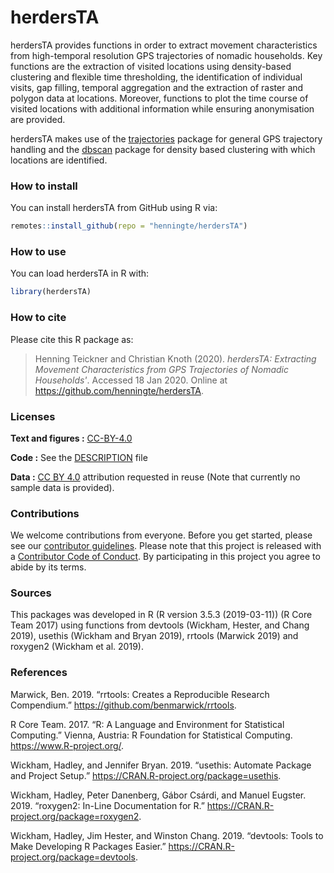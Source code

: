 
<!-- README.md is generated from README.Rmd. Please edit that file -->
herdersTA
=========

herdersTA provides functions in order to extract movement characteristics from high-temporal resolution GPS trajectories of nomadic households. Key functions are the extraction of visited locations using density-based clustering and flexible time thresholding, the identification of individual visits, gap filling, temporal aggregation and the extraction of raster and polygon data at locations. Moreover, functions to plot the time course of visited locations with additional information while ensuring anonymisation are provided.

herdersTA makes use of the [trajectories](https://github.com/edzer/trajectories) package for general GPS trajectory handling and the [dbscan](https://github.com/mhahsler/dbscan) package for density based clustering with which locations are identified.

### How to install

You can install herdersTA from GitHub using R via:

``` r
remotes::install_github(repo = "henningte/herdersTA")
```

### How to use

You can load herdersTA in R with:

``` r
library(herdersTA) 
```

### How to cite

Please cite this R package as:

> Henning Teickner and Christian Knoth (2020). *herdersTA: Extracting Movement Characteristics from GPS Trajectories of Nomadic Households'*. Accessed 18 Jan 2020. Online at <https://github.com/henningte/herdersTA>.

### Licenses

**Text and figures :** [CC-BY-4.0](http://creativecommons.org/licenses/by/4.0/)

**Code :** See the [DESCRIPTION](DESCRIPTION) file

**Data :** [CC BY 4.0](https://creativecommons.org/licenses/by/4.0/) attribution requested in reuse (Note that currently no sample data is provided).

### Contributions

We welcome contributions from everyone. Before you get started, please see our [contributor guidelines](CONTRIBUTING.md). Please note that this project is released with a [Contributor Code of Conduct](CONDUCT.md). By participating in this project you agree to abide by its terms.

### Sources

This packages was developed in R (R version 3.5.3 (2019-03-11)) (R Core Team 2017) using functions from devtools (Wickham, Hester, and Chang 2019), usethis (Wickham and Bryan 2019), rrtools (Marwick 2019) and roxygen2 (Wickham et al. 2019).

### References

Marwick, Ben. 2019. “rrtools: Creates a Reproducible Research Compendium.” <https://github.com/benmarwick/rrtools>.

R Core Team. 2017. “R: A Language and Environment for Statistical Computing.” Vienna, Austria: R Foundation for Statistical Computing. <https://www.R-project.org/>.

Wickham, Hadley, and Jennifer Bryan. 2019. “usethis: Automate Package and Project Setup.” <https://CRAN.R-project.org/package=usethis>.

Wickham, Hadley, Peter Danenberg, Gábor Csárdi, and Manuel Eugster. 2019. “roxygen2: In-Line Documentation for R.” <https://CRAN.R-project.org/package=roxygen2>.

Wickham, Hadley, Jim Hester, and Winston Chang. 2019. “devtools: Tools to Make Developing R Packages Easier.” <https://CRAN.R-project.org/package=devtools>.
